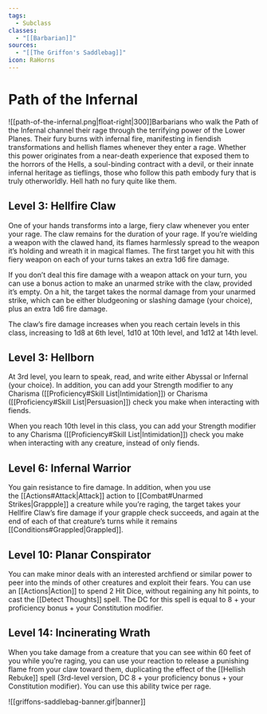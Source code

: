 ```yaml
---
tags:
  - Subclass
classes:
  - "[[Barbarian]]"
sources:
  - "[[The Griffon's Saddlebag]]"
icon: RaHorns
---
```


# Path of the Infernal

![[path-of-the-infernal.png|float-right|300]]Barbarians who walk the Path of the Infernal channel their rage through the terrifying power of the Lower Planes. Their fury burns with infernal fire, manifesting in fiendish transformations and hellish flames whenever they enter a rage. Whether this power originates from a near-death experience that exposed them to the horrors of the Hells, a soul-binding contract with a devil, or their innate infernal heritage as tieflings, those who follow this path embody fury that is truly otherworldly. Hell hath no fury quite like them.

## Level 3: Hellfire Claw

One of your hands transforms into a large, fiery claw whenever you enter your rage. The claw remains for the duration of your rage. If you’re wielding a weapon with the clawed hand, its flames harmlessly spread to the weapon it’s holding and wreath it in magical flames. The first target you hit with this fiery weapon on each of your turns takes an extra 1d6 fire damage.

If you don’t deal this fire damage with a weapon attack on your turn, you can use a bonus action to make an unarmed strike with the claw, provided it’s empty. On a hit, the target takes the normal damage from your unarmed strike, which can be either bludgeoning or slashing damage (your choice), plus an extra 1d6 fire damage.

The claw’s fire damage increases when you reach certain levels in this class, increasing to 1d8 at 6th level, 1d10 at 10th level, and 1d12 at 14th level.

## Level 3: Hellborn

At 3rd level, you learn to speak, read, and write either Abyssal or Infernal (your choice). In addition, you can add your Strength modifier to any Charisma ([[Proficiency#Skill List|Intimidation]]) or Charisma ([[Proficiency#Skill List|Persuasion]]) check you make when interacting with fiends.

When you reach 10th level in this class, you can add your Strength modifier to any Charisma ([[Proficiency#Skill List|Intimidation]]) check you make when interacting with any creature, instead of only fiends.

## Level 6: Infernal Warrior

You gain resistance to fire damage. In addition, when you use the [[Actions#Attack|Attack]] action to [[Combat#Unarmed Strikes|Grappple]] a creature while you’re raging, the target takes your Hellfire Claw’s fire damage if your grapple check succeeds, and again at the end of each of that creature’s turns while it remains [[Conditions#Grappled|Grappled]].

## Level 10: Planar Conspirator

You can make minor deals with an interested archfiend or similar power to peer into the minds of other creatures and exploit their fears. You can use an [[Actions|Action]] to spend 2 Hit Dice, without regaining any hit points, to cast the [[Detect Thoughts]] spell. The DC for this spell is equal to 8 + your proficiency bonus + your Constitution modifier.

## Level 14: Incinerating Wrath

When you take damage from a creature that you can see within 60 feet of you while you’re raging, you can use your reaction to release a punishing flame from your claw toward them, duplicating the effect of the [[Hellish Rebuke]] spell (3rd-level version, DC 8 + your proficiency bonus + your Constitution modifier). You can use this ability twice per rage.

![[griffons-saddlebag-banner.gif|banner]]
